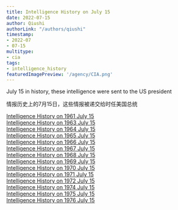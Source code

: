 ```yaml
---
title: Intelligence History on July 15
date: 2022-07-15
author: Qiushi 
authorLink: "/authors/qiushi"
timestamp: 
- 2022-07
- 07-15
multitype: 
- cia
tags: 
- intelligence_history
featuredImagePreview: '/agency/CIA.png'
---
```



July 15 in history, these intelligence were sent to the US president

情报历史上的7月15日，这些情报被递交给时任美国总统

<!--more-->







[Intelligence History on 1961 July 15](/dailybrief/1961-07-15)   
[Intelligence History on 1963 July 15](/dailybrief/1963-07-15)   
[Intelligence History on 1964 July 15](/dailybrief/1964-07-15)   
[Intelligence History on 1965 July 15](/dailybrief/1965-07-15)   
[Intelligence History on 1966 July 15](/dailybrief/1966-07-15)   
[Intelligence History on 1967 July 15](/dailybrief/1967-07-15)   
[Intelligence History on 1968 July 15](/dailybrief/1968-07-15)   
[Intelligence History on 1969 July 15](/dailybrief/1969-07-15)   
[Intelligence History on 1970 July 15](/dailybrief/1970-07-15)   
[Intelligence History on 1971 July 15](/dailybrief/1971-07-15)   
[Intelligence History on 1972 July 15](/dailybrief/1972-07-15)   
[Intelligence History on 1974 July 15](/dailybrief/1974-07-15)   
[Intelligence History on 1975 July 15](/dailybrief/1975-07-15)   
[Intelligence History on 1976 July 15](/dailybrief/1976-07-15)   
